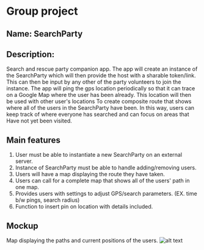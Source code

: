 # Group project 
## Name: SearchParty 
## Description: 
Search and rescue party companion app. The app will create an instance
of the SearchParty which will then provide the host with a sharable token/link.
This can then be input by any other of the party volunteers to join the instance.
The app will ping the gps location periodically so that it can trace on a Google Map 
where the user has been already. This location will then be used with other user's locations
To create composite route that shows where all of the users in the SearchParty have been.
In this way, users can keep track of where everyone has searched and can focus on areas that
Have not yet been visited.


## Main features
1. User must be able to instantiate a new SearchParty on an external server.
2. Instance of SearchParty must be able to handle adding/removing users.
3. Users will have a map displaying the route they have taken.
4. Users can call for a complete map that shows all of the users' path in one map.
5. Provides users with settings to adjust GPS/search parameters. (EX. time b/w pings, search radius)
6. Function to insert pin on location with details included.

## Mockup
Map displaying the paths and current positions of the users.
![alt text](https://github.com/UPEI-Android-2018/group-projects-2019-carlos-edgar/blob/master/m1.png "Tracing position")


